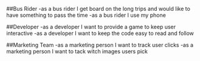 ##Bus Rider
-as a bus rider I get board on the long trips and would like to have something to pass the time
-as a bus rider I use my phone

##Developer
-as a developer I want to provide a game to keep user interactive
-as a developer I want to keep the code easy to read and follow

##Marketing Team
-as a marketing person I want to track user clicks
-as a marketing person I want to tack witch images users pick
